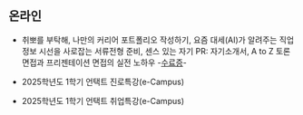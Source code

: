   ## 온라인
   * 취뽀를 부탁해, 나만의 커리어 포트폴리오 작성하기, 요즘 대세(AI)가 알려주는 직업 정보 시선을 사로잡는 서류전형 준비, 센스 있는 자기 PR: 자기소개서, A to Z 토론면접과 프리젠테이션 면접의 실전 노하우
    -[수료증](./online1.pdf)-

   * 2025학년도 1학기 언택트 진로특강(e-Campus)
   
   * 2025학년도 1학기 언택트 취업특강(e-Campus)
